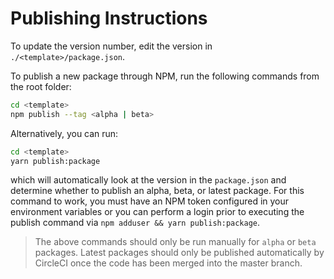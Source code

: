 # Publishing Instructions

To update the version number, edit the version in `./<template>/package.json`. 

To publish a new package through NPM, run the following commands from the root folder: 

```sh
cd <template>
npm publish --tag <alpha | beta>
```

Alternatively, you can run:

```sh
cd <template>
yarn publish:package
```
 
which will automatically look at the version in the `package.json` and determine whether to publish an alpha, beta, or latest package. For this command to work, you must have an NPM token configured in your environment variables or you can perform a login prior to executing the publish command via `npm adduser && yarn publish:package`.

> The above commands should only be run manually for `alpha` or `beta` packages. Latest packages should only be published automatically by CircleCI once the code has been merged into the master branch.

